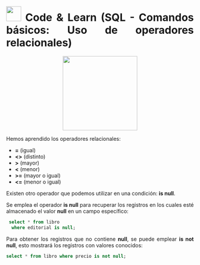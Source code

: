 <div align="justify">

# <img src=../../../../images/coding-book.png width="40"> Code & Learn (SQL - Comandos básicos: Uso de operadores relacionales)

<div align="center">
<img src="https://www.comunidadbaratz.com/wp-content/uploads/Sabes-cuales-son-los-libros-mas-vendidos-de-2017-a-traves-de-Internet-en-Espana.jpg" width="200px"/>
</div>

Hemos aprendido los operadores relacionales:

- __=__ (igual)
- __<>__ (distinto)
- __>__ (mayor)
- __<__ (menor)
- __>=__ (mayor o igual)
- __<=__ (menor o igual)

Existen otro operador que podemos utilizar en una condición: __is null__.

Se emplea el operador __is null__ para recuperar los registros en los cuales esté almacenado el valor __null__ en un campo específico:

```sql
 select * from libro
  where editorial is null;
```

Para obtener los registros que no contiene __null__, se puede emplear __is not null__, esto mostrará los registros con valores conocidos:

```sql
select * from libro where precio is not null;  
```

</div>